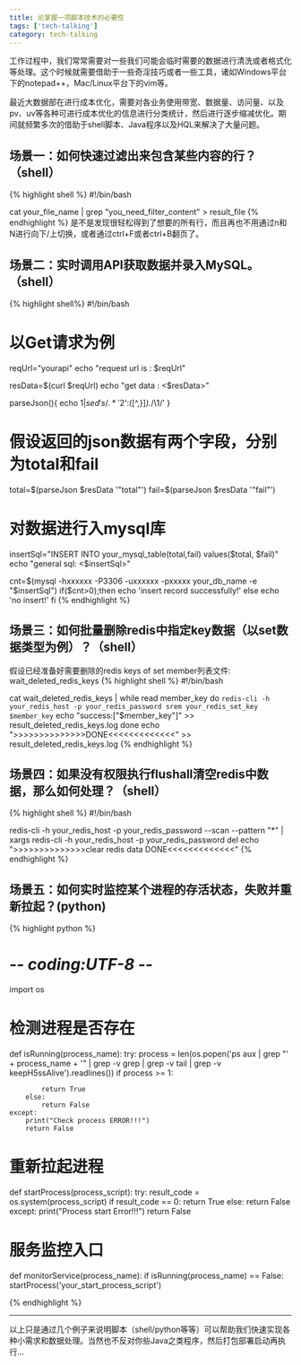 ```yaml
---
title: 论掌握一项脚本技术的必要性
tags: ['tech-talking']
category: tech-talking
---
```


工作过程中，我们常常需要对一些我们可能会临时需要的数据进行清洗或者格式化等处理。这个时候就需要借助于一些奇淫技巧或者一些工具，诸如Windows平台下的notepad++，Mac/Linux平台下的vim等。

最近大数据部在进行成本优化，需要对各业务使用带宽、数据量、访问量、以及pv、uv等各种可进行成本优化的信息进行分类统计，然后进行逐步缩减优化。期间就频繁多次的借助于shell脚本、Java程序以及HQL来解决了大量问题。

## 场景一：如何快速过滤出来包含某些内容的行？（shell）
{% highlight shell %}
#!/bin/bash

cat your_file_name | grep "you_need_filter_content" > result_file
{% endhighlight %}
是不是发现很轻松得到了想要的所有行，而且再也不用通过n和N进行向下/上切换，或者通过ctrl+F或者ctrl+B翻页了。

## 场景二：实时调用API获取数据并录入MySQL。（shell）

{% highlight shell%}
#!/bin/bash

# 以Get请求为例
reqUrl="yourapi"
echo "request url is : $reqUrl"

resData=$(curl $reqUrl)
echo "get data : <$resData>"

parseJson(){
  echo $1 | sed 's/.*'$2':\([^,}]*\).*/\1/'
}

# 假设返回的json数据有两个字段，分别为total和fail
total=$(parseJson $resData '"total"')
fail=$(parseJson $resData '"fail"')

# 对数据进行入mysql库
insertSql="INSERT INTO your_mysql_table(total,fail) values($total, $fail)"
echo "general sql: <$insertSql>"

cnt=$(mysql -hxxxxxx -P3306 -uxxxxxx -pxxxxx your_db_name -e "$insertSql")
if($cnt>0);then
  echo 'insert record successfully!'
else
  echo 'no insert!'
fi
{% endhighlight %}

## 场景三：如何批量删除redis中指定key数据（以set数据类型为例）？（shell）

假设已经准备好需要删除的redis keys of set member列表文件: wait_deleted_redis_keys
{% highlight shell %}
#!/bin/bash

cat wait_deleted_redis_keys | while read member_key
do
  `redis-cli -h your_redis_host -p your_redis_password srem your_redis_set_key $member_key`
  echo "success:["$member_key"]" >> result_deleted_redis_keys.log
done
echo ">>>>>>>>>>>>>>DONE<<<<<<<<<<<<<" >> result_deleted_redis_keys.log
{% endhighlight %}

## 场景四：如果没有权限执行flushall清空redis中数据，那么如何处理？（shell）
{% highlight shell %}
#!/bin/bash

redis-cli -h your_redis_host -p your_redis_password --scan --pattern "*" | xargs redis-cli -h your_redis_host -p your_redis_password del
echo ">>>>>>>>>>>>>>clear redis data DONE<<<<<<<<<<<<<"
{% endhighlight %}

## 场景五：如何实时监控某个进程的存活状态，失败并重新拉起？(python)
{% highlight python %}
# -*- coding:UTF-8 -*-

import os

# 检测进程是否存在
def isRunning(process_name):
    try:
        process = len(os.popen('ps aux | grep "' + process_name + '" | grep -v grep | grep -v tail | grep -v keepH5ssAlive').readlines())
        if process >= 1:

            return True
        else:
            return False
    except:
        print("Check process ERROR!!!")
        return False

# 重新拉起进程
def startProcess(process_script):
    try:
        result_code = os.system(process_script)
        if result_code == 0:
            return True
        else:
            return False
    except:
        print("Process start Error!!!")
        return False

# 服务监控入口
def monitorService(process_name):
    if isRunning(process_name) == False:
       startProcess('your_start_process_script')

{% endhighlight %}

---

以上只是通过几个例子来说明脚本（shell/python等等）可以帮助我们快速实现各种小需求和数据处理。当然也不反对你些Java之类程序，然后打包部署启动再执行...
